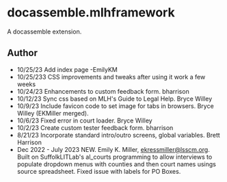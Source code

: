 # docassemble.mlhframework

A docassemble extension.

## Author
* 10/25/23   Add index page -EmilyKM
* 10/25/233  CSS improvements and tweaks after using it work a few weeks
* 10/24/23   Enhancements to custom feedback form. bharrison
* 10/12/23   Sync css based on MLH's Guide to Legal Help. Bryce Willey
* 10/9/23    Include favicon code to set image for tabs in browsers. Bryce Willey (EKMiller merged).
* 10/6/23    Fixed error in court loader. Bryce Willey 
* 10/2/23    Create custom tester feedback form. bharrison
* 8/21/23    Incorporate standard intro/outro screens, global variables. Brett Harrison
* Dec 2022 - July 2023   NEW. Emily K. Miller, ekressmiller@lsscm.org. Built on SuffolkLITLab's al_courts programming to allow interviews to populate dropdown menus with counties and then court names usings source spreadsheet. Fixed issue with labels for PO Boxes.

